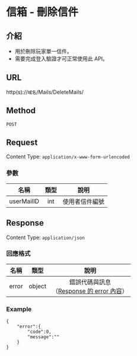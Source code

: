 # 信箱 - 刪除信件

## 介紹

- 用於刪除玩家單一信件。
- 需要完成登入驗證才可正常使用此 API。

## URL

http(s)://`域名`/Mails/DeleteMails/

## Method

`POST`

## Request

Content Type: `application/x-www-form-urlencoded`

### 參數
| 名稱 | 類型 | 說明 |
|:-:|:-:|:-:|
| userMailID | int | 使用者信件編號 |

## Response

Content Type: `application/json`

### 回應格式

| 名稱 | 類型 | 說明 |
|:-:|:-:|:-:|
| error | object | 錯誤代碼與訊息<br>（[Response 的 error 內容](../response.md#error)） |

### Example

	{
	    "error":{
	        "code":0,
	        "message":""
	    }
	}